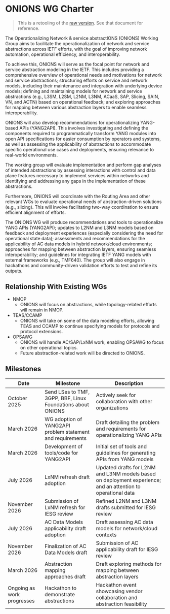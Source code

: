 # ONIONS WG Charter

> This is a retooling of the [raw version](onions-raw.md).  See that document for reference.

The Operationalizing Network & service abstractIONS (ONIONS) Working Group aims to facilitate the operationalization of network and service abstractions across IETF efforts, with the goal of improving network automation, operational efficiency, and interoperability.

To achieve this, ONIONS will serve as the focal point for network and service abstraction modeling in the IETF. This includes providing a comprehensive overview of operational needs and motivations for network and service abstractions; structuring efforts on service and network models, including their maintenance and integration with underlying device models; defining and maintaining models for network and service abstractions (e.g., L3SM, L2SM, L2NM, L3NM, ACaaS, SAP, Slicing, SAIN, VN, and ACTN) based on operational feedback; and exploring approaches for mapping between various abstraction layers to enable seamless interoperability.

ONIONS will also develop recommendations for operationalizing YANG-based APIs (YANG2API). This involves investigating and defining the components required to programmatically transform YANG modules into open API specifications for easier consumption by operators and systems, as well as assessing the applicability of abstractions to accommodate specific operational use cases and deployments, ensuring relevance to real-world environments.

The working group will evaluate implementation and perform gap analyses of intended abstractions by assessing interactions with control and data plane features necessary to implement services within networks and identifying and addressing any gaps in the implementation of these abstractions.

Furthermore, ONIONS will coordinate with the Routing Area and other relevant WGs to evaluate operational needs of abstraction-driven solutions (e.g., slicing). This will involve facilitating two-way coordination to ensure efficient alignment of efforts.

The ONIONS WG will produce recommendations and tools to operationalize YANG APIs (YANG2API); updates to L2NM and L3NM models based on feedback and deployment experiences (especially considering the need for operational state data); assessments and recommendations for the applicability of AC data models in hybrid network/cloud environments; approaches for mapping between abstraction layers, ensuring seamless interoperability; and guidelines for integrating IETF YANG models with external frameworks (e.g., TMF640). The group will also engage in hackathons and community-driven validation efforts to test and refine its outputs.

## Relationship With Existing WGs

* NMOP
  * ONIONS will focus on abstractions, while topology-related efforts will remain in NMOP.
* TEAS/CCAMP
  * ONIONS will take on some of the data modeling efforts, allowing TEAS and CCAMP to continue specifying models for protocols and protocol extensions.
* OPSAWG
  * ONIONS will handle AC/SAP/LxNM work, enabling OPSAWG to focus on other operational topics.
  * Future abstraction-related work will be directed to ONIONS.

## Milestones

| Date                      | Milestone | Description |
|---------------------------|-----------| -------------|
| October 2025              | Send LSes to TMF, 3GPP, BBF, Linux Foundations about ONIONS | Actively seek for collaboration with other organizations|
| March 2026                | WG adoption of YANG2API problem statement and requirements | Draft detailing the problem and requirements for operationalizing YANG APIs|
| March 2026               | Development of tools/code for YANG2API|Initial set of tools and guidelines for generating APIs from YANG models|
| July 2026                |LxNM refresh draft adoption |Updated drafts for L2NM and L3NM models based on deployment experience; and an attention to operational data|
| November 2026            |Submission of LxNM refresh for IESG review |Refined L2NM and L3NM drafts submitted for IESG review|
| July 2026                |AC Data Models applicability draft adoption |Draft assessing AC data models for network/cloud contexts|
| November 2026            |Finalization of AC Data Models draft |Submission of AC applicability draft for IESG review|
| March 2026               |Abstraction mapping approaches draft |Draft exploring methods for mapping between abstraction layers|
| Ongoing as work progresses |Hackathon to demonstrate abstractions |Hackathon event showcasing vendor collaboration and abstraction feasibility|
